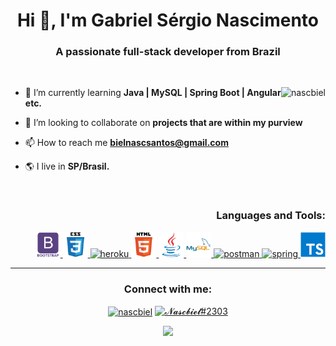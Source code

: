 <h1 align="center">Hi 👋, I'm Gabriel Sérgio Nascimento</h1>
<h3 align="center">A passionate full-stack developer from Brazil</h3>


<br>

<p><img align="right" src="https://github-readme-stats.vercel.app/api/top-langs?username=nascbiel&show_icons=true&locale=en&layout=compact" alt="nascbiel" /></p>


- 🌱 I’m currently learning **Java | MySQL | Spring Boot | Angular etc.**

- 👯 I’m looking to collaborate on **projects that are within my purview**

- 📫 How to reach me **bielnascsantos@gmail.com**

- 🌎 I live in **SP/Brasil.**
<br>



  <h3 align="right">Languages and Tools:</h3>
<p align="right"> <a href="https://getbootstrap.com" target="_blank"> <img src="https://raw.githubusercontent.com/devicons/devicon/master/icons/bootstrap/bootstrap-plain-wordmark.svg" alt="bootstrap" width="40" height="40"/> </a> <a href="https://www.w3schools.com/css/" target="_blank"> <img src="https://raw.githubusercontent.com/devicons/devicon/master/icons/css3/css3-original-wordmark.svg" alt="css3" width="40" height="40"/> </a> <a href="https://heroku.com" target="_blank"> <img src="https://www.vectorlogo.zone/logos/heroku/heroku-icon.svg" alt="heroku" width="40" height="40"/> </a> <a href="https://www.w3.org/html/" target="_blank"> <img src="https://raw.githubusercontent.com/devicons/devicon/master/icons/html5/html5-original-wordmark.svg" alt="html5" width="40" height="40"/> </a> <a href="https://www.java.com" target="_blank"> <img src="https://raw.githubusercontent.com/devicons/devicon/master/icons/java/java-original.svg" alt="java" width="40" height="40"/> </a> <a href="https://www.mysql.com/" target="_blank"> <img src="https://raw.githubusercontent.com/devicons/devicon/master/icons/mysql/mysql-original-wordmark.svg" alt="mysql" width="40" height="40"/> </a> <a href="https://postman.com" target="_blank"> <img src="https://www.vectorlogo.zone/logos/getpostman/getpostman-icon.svg" alt="postman" width="40" height="40"/> </a> <a href="https://spring.io/" target="_blank"> <img src="https://www.vectorlogo.zone/logos/springio/springio-icon.svg" alt="spring" width="40" height="40"/> </a> <a href="https://www.typescriptlang.org/" target="_blank"> <img src="https://raw.githubusercontent.com/devicons/devicon/master/icons/typescript/typescript-original.svg" alt="typescript" width="40" height="40"/> </a> </p>

<hr>

<h3 align="center">Connect with me:</h3>
<p align="center">
<a href="https://linkedin.com/in/nascbiel" target="blank"><img align="center" src="https://cdn.jsdelivr.net/npm/simple-icons@3.0.1/icons/linkedin.svg" alt="nascbiel" height="30" width="40" /></a>
<a href="https://discord.gg/𝓝𝓪𝓼𝓬𝓫𝓲𝓮𝓵#2303" target="blank"><img align="center" src="https://cdn.jsdelivr.net/npm/simple-icons@3.0.1/icons/discord.svg" alt="𝓝𝓪𝓼𝓬𝓫𝓲𝓮𝓵#2303" height="30" width="40" /></a>
  </p>
  
 <p align="center">
  <img src="https://64.media.tumblr.com/983375fdc9835f20f4ab129042974dcc/tumblr_pp8d7phScL1xel9slo1_1280.png"> 
</p>








